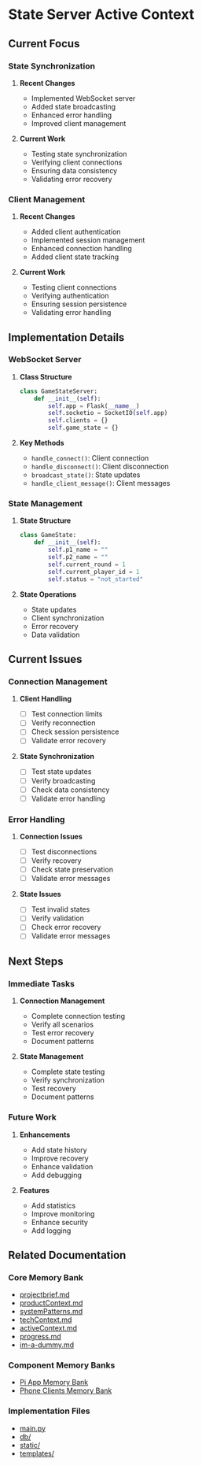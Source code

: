 # State Server Active Context

## Current Focus

### State Synchronization

1. **Recent Changes**

   - Implemented WebSocket server
   - Added state broadcasting
   - Enhanced error handling
   - Improved client management

2. **Current Work**
   - Testing state synchronization
   - Verifying client connections
   - Ensuring data consistency
   - Validating error recovery

### Client Management

1. **Recent Changes**

   - Added client authentication
   - Implemented session management
   - Enhanced connection handling
   - Added client state tracking

2. **Current Work**
   - Testing client connections
   - Verifying authentication
   - Ensuring session persistence
   - Validating error handling

## Implementation Details

### WebSocket Server

1. **Class Structure**

   ```python
   class GameStateServer:
       def __init__(self):
           self.app = Flask(__name__)
           self.socketio = SocketIO(self.app)
           self.clients = {}
           self.game_state = {}
   ```

2. **Key Methods**
   - `handle_connect()`: Client connection
   - `handle_disconnect()`: Client disconnection
   - `broadcast_state()`: State updates
   - `handle_client_message()`: Client messages

### State Management

1. **State Structure**

   ```python
   class GameState:
       def __init__(self):
           self.p1_name = ""
           self.p2_name = ""
           self.current_round = 1
           self.current_player_id = 1
           self.status = "not_started"
   ```

2. **State Operations**
   - State updates
   - Client synchronization
   - Error recovery
   - Data validation

## Current Issues

### Connection Management

1. **Client Handling**

   - [ ] Test connection limits
   - [ ] Verify reconnection
   - [ ] Check session persistence
   - [ ] Validate error recovery

2. **State Synchronization**
   - [ ] Test state updates
   - [ ] Verify broadcasting
   - [ ] Check data consistency
   - [ ] Validate error handling

### Error Handling

1. **Connection Issues**

   - [ ] Test disconnections
   - [ ] Verify recovery
   - [ ] Check state preservation
   - [ ] Validate error messages

2. **State Issues**
   - [ ] Test invalid states
   - [ ] Verify validation
   - [ ] Check error recovery
   - [ ] Validate error messages

## Next Steps

### Immediate Tasks

1. **Connection Management**

   - Complete connection testing
   - Verify all scenarios
   - Test error recovery
   - Document patterns

2. **State Management**
   - Complete state testing
   - Verify synchronization
   - Test recovery
   - Document patterns

### Future Work

1. **Enhancements**

   - Add state history
   - Improve recovery
   - Enhance validation
   - Add debugging

2. **Features**
   - Add statistics
   - Improve monitoring
   - Enhance security
   - Add logging

## Related Documentation

### Core Memory Bank

- [projectbrief.md](../../memory-bank/projectbrief.md)
- [productContext.md](../../memory-bank/productContext.md)
- [systemPatterns.md](../../memory-bank/systemPatterns.md)
- [techContext.md](../../memory-bank/techContext.md)
- [activeContext.md](../../memory-bank/activeContext.md)
- [progress.md](../../memory-bank/progress.md)
- [im-a-dummy.md](../../memory-bank/im-a-dummy.md)

### Component Memory Banks

- [Pi App Memory Bank](../../pi_app/memory-bank/)
- [Phone Clients Memory Bank](../../phone_clients/memory-bank/)

### Implementation Files

- [main.py](../main.py)
- [db/](../db/)
- [static/](../static/)
- [templates/](../templates/)
